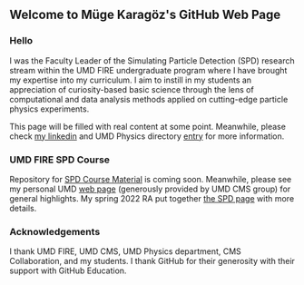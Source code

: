 ## Welcome to Müge Karagöz's GitHub Web Page


### Hello

I was the Faculty Leader of the Simulating Particle Detection (SPD) research stream within the UMD FIRE undergraduate program where I have brought my expertise into my curriculum.
I aim to instill in my students an appreciation of curiosity-based basic science through the lens of computational and data analysis methods applied on cutting-edge particle physics experiments.

This page will be filled with real content at some point. Meanwhile, please check [my linkedin](https://www.linkedin.com/in/mugekaragoz/) and UMD Physics directory [entry](https://umdphysics.umd.edu/people/lecturers/item/1083-mkaragoz.html) for more information.

### UMD FIRE SPD Course

Repository for [SPD Course Material](https://github.com/karagozm/FIRE-SPD-Course-Resources) is coming soon. Meanwhile, please see my personal UMD [web page](http://hepcms-hn.umd.edu/~karagozm/) (generously provided by UMD CMS group) for general highlights. My spring 2022 RA put together [the SPD page](https://firespd.wixsite.com/2022) with more details.


### Acknowledgements

I thank UMD FIRE, UMD CMS, UMD Physics department, CMS Collaboration, and my students. I thank GitHub for their generosity with their support with GitHub Education.

